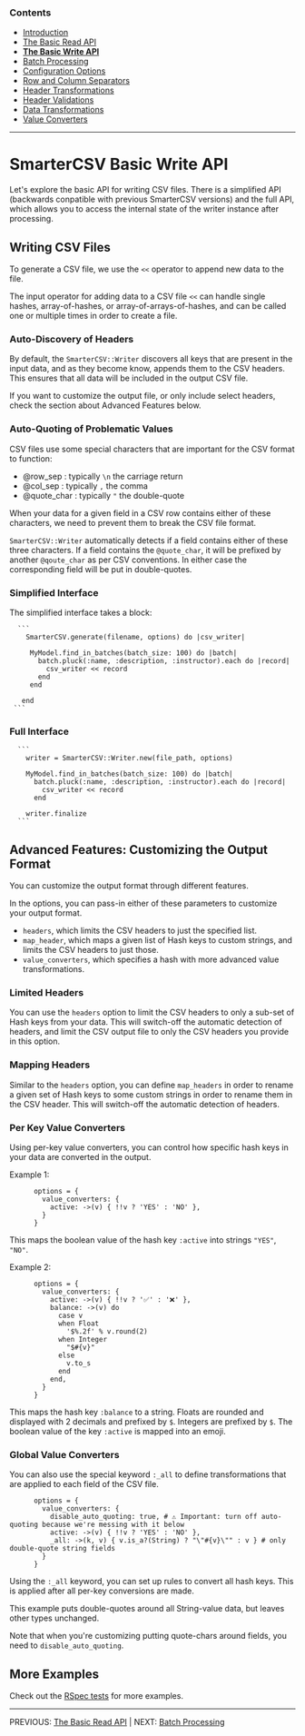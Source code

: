 
### Contents

  * [Introduction](./_introduction.md)
  * [The Basic Read API](./basic_read_api.md)
  * [**The Basic Write API**](./basic_write_api.md)
  * [Batch Processing](././batch_processing.md)
  * [Configuration Options](./options.md)
  * [Row and Column Separators](./row_col_sep.md)
  * [Header Transformations](./header_transformations.md)
  * [Header Validations](./header_validations.md)
  * [Data Transformations](./data_transformations.md)
  * [Value Converters](./value_converters.md)
    
--------------  

# SmarterCSV Basic Write API

Let's explore the basic API for writing CSV files. There is a simplified API (backwards conpatible with previous SmarterCSV versions) and the full API, which allows you to access the internal state of the writer instance after processing.

## Writing CSV Files

To generate a CSV file, we use the `<<` operator to append new data to the file.

The input operator for adding data to a CSV file `<<` can handle single hashes, array-of-hashes, or array-of-arrays-of-hashes, and can be called one or multiple times in order to create a file.

### Auto-Discovery of Headers

By default, the `SmarterCSV::Writer` discovers all keys that are present in the input data, and as they become know, appends them to the CSV headers. This ensures that all data will be included in the output CSV file.

If you want to customize the output file, or only include select headers, check the section about Advanced Features below.

### Auto-Quoting of Problematic Values

CSV files use some special characters that are important for the CSV format to function:
* @row_sep : typically `\n` the carriage return
* @col_sep : typically `,` the comma
* @quote_char : typically `"` the double-quote
  
When your data for a given field in a CSV row contains either of these characters, we need to prevent them to break the CSV file format.

`SmarterCSV::Writer` automatically detects if a field contains either of these three characters. If a field contains the `@quote_char`, it will be prefixed by another `@qoute_char` as per CSV conventions.
In either case the corresponding field will be put in double-quotes. 
  

### Simplified Interface

The simplified interface takes a block:

      ```
        SmarterCSV.generate(filename, options) do |csv_writer|

         MyModel.find_in_batches(batch_size: 100) do |batch|
           batch.pluck(:name, :description, :instructor).each do |record|
             csv_writer << record
           end
         end

       end
     ```

### Full Interface

      ```
        writer = SmarterCSV::Writer.new(file_path, options)

        MyModel.find_in_batches(batch_size: 100) do |batch|
          batch.pluck(:name, :description, :instructor).each do |record|
            csv_writer << record
          end

        writer.finalize
      ```

## Advanced Features: Customizing the Output Format

You can customize the output format through different features.

In the options, you can pass-in either of these parameters to customize your output format.
* `headers`, which limits the CSV headers to just the specified list.
* `map_header`, which maps a given list of Hash keys to custom strings, and limits the CSV headers to just those.
* `value_converters`, which specifies a hash with more advanced value transformations.

### Limited Headers

You can use the `headers` option to limit the CSV headers to only a sub-set of Hash keys from your data.
This will switch-off the automatic detection of headers, and limit the CSV output file to only the CSV headers you provide in this option.


### Mapping Headers

Similar to the `headers` option, you can define `map_headers` in order to rename a given set of Hash keys to some custom strings in order to rename them in the CSV header. This will switch-off the automatic detection of headers.


### Per Key Value Converters


Using per-key value converters, you can control how specific hash keys in your data are converted in the output.

Example 1:

```
      options = {
        value_converters: {
          active: ->(v) { !!v ? 'YES' : 'NO' },
        }
      }
```

This maps the boolean value of the hash key `:active` into strings `"YES"`, `"NO"`.

Example 2:

```
      options = {
        value_converters: {
          active: ->(v) { !!v ? '✅' : '❌' },
          balance: ->(v) do
            case v
            when Float
              '$%.2f' % v.round(2)
            when Integer
              "$#{v}"
            else
              v.to_s
            end
          end,
        }
      }
```

This maps the hash key `:balance` to a string. Floats are rounded and displayed with 2 decimals and prefixed by `$`. Integers are prefixed by `$`.
The boolean value of the key `:active` is mapped into an emoji.

### Global Value Converters

You can also use the special keyword `:_all` to define transformations that are applied to each field of the CSV file.

```
      options = {
        value_converters: {        
          disable_auto_quoting: true, # ⚠️ Important: turn off auto-quoting because we're messing with it below
          active: ->(v) { !!v ? 'YES' : 'NO' },
          _all: ->(k, v) { v.is_a?(String) ? "\"#{v}\"" : v } # only double-quote string fields
        }  
      }
```

Using the `:_all` keyword, you can set up rules to convert all hash keys. This is applied after all per-key conversions are made.

This example puts double-quotes around all String-value data, but leaves other types unchanged.

Note that when you're customizing putting quote-chars around fields, you need to `disable_auto_quoting`.

## More Examples

Check out the [RSpec tests](../spec/smarter_csv/writer_spec.rb) for more examples.

----------------
PREVIOUS: [The Basic Read API](./basic_read_api.md) | NEXT: [Batch Processing](./batch_processing.md)
